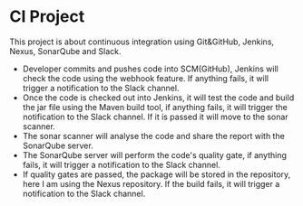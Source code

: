 # CI Project
This project is about continuous integration using Git&GitHub, Jenkins, Nexus, SonarQube and Slack.

- Developer commits and pushes code into SCM(GitHub), Jenkins will check the code using the webhook feature. If anything fails, it will trigger a notification to the Slack channel.
- Once the code is checked out into Jenkins, it will test the code and build the jar file using the Maven build tool, if anything fails, it will trigger the notification to the Slack channel. If it is passed it will move to the sonar scanner.
- The sonar scanner will analyse the code and share the report with the SonarQube server.
- The SonarQube server will perform the code's quality gate, if anything fails, it will trigger a notification to the Slack channel.
- If quality gates are passed, the package will be stored in the repository, here I am using the Nexus repository. If the build fails, it will trigger a notification to the Slack channel.
